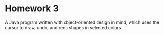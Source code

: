 Homework 3
==================================
A Java program written with object-oriented design in mind, which uses the cursor to draw, undo, and redo shapes in selected colors 
